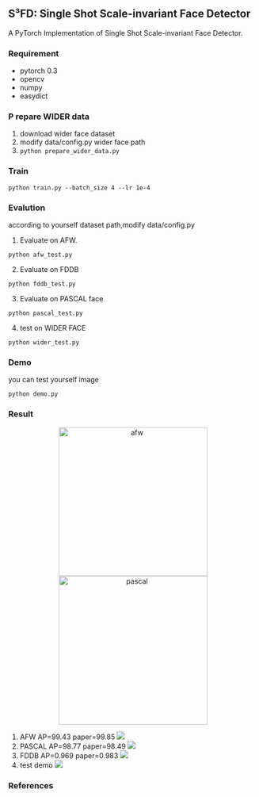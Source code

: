 ## S³FD: Single Shot Scale-invariant Face Detector ##
A PyTorch Implementation of Single Shot Scale-invariant Face Detector.

### Requirement
* pytorch 0.3 
* opencv 
* numpy 
* easydict

### P	repare WIDER data 
1. download wider face dataset 
2. modify data/config.py wider face path
3. ``` python prepare_wider_data.py ```

### Train 
``` 
python train.py --batch_size 4 --lr 1e-4
``` 

### Evalution
according to yourself dataset path,modify data/config.py 
1. Evaluate on AFW.
```
python afw_test.py
```
2. Evaluate on FDDB 
```
python fddb_test.py
```
3. Evaluate on PASCAL  face 
``` 
python pascal_test.py
```
4. test on WIDER FACE 
```
python wider_test.py
```
### Demo 
you can test yourself image
```
python demo.py
```

### Result
<div align="center">
<img src="https://github.com/yxlijun/S3FD.pytorch/blob/master/img/AFW.png" height="300px" alt="afw" >
<img src="https://github.com/yxlijun/S3FD.pytorch/blob/master/img/pascal.png" height="300px" alt="pascal" >    
</div>

1. AFW AP=99.43 paper=99.85
![](https://github.com/yxlijun/S3FD.pytorch/blob/master/img/AFW.png)
2. PASCAL AP=98.77 paper=98.49
![](https://github.com/yxlijun/S3FD.pytorch/blob/master/img/pascal.png)
3. FDDB AP=0.969 paper=0.983
![](https://github.com/yxlijun/S3FD.pytorch/blob/master/img/FDDB.png)
4. test demo
![](https://github.com/yxlijun/S3FD.pytorch/blob/master/tmp/test2.jpg)

### References
